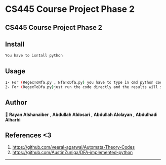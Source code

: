 # CS445 Course Project Phase 2



## CS445 Course Project Phase 2







## Install
```sh
You have to isntall python
```
## Usage
```sh
1- For (RegexToNfa.py , NfaToDfa.py) you have to type in cmd python code.py input.json output.json
2- For (RegexToDfa.py)just run the code directly and the results will show in the terminal

```
## Author
👤 **Rayan Alshanaiber**  , **Abdullah Aldosari** , **Abdullah Alolayan** , **Abdulhadi Alharbi** 
## References <3
1.	https://github.com/veeral-agarwal/Automata-Theory-Codes
2.	https://github.com/AustinZuniga/DFA-implemented-python
***
